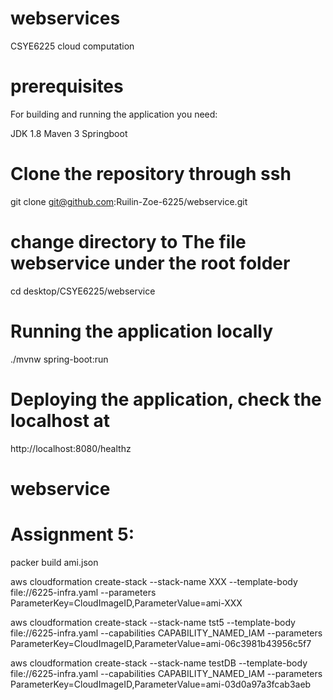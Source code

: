 # webservices

CSYE6225 cloud computation

# prerequisites

For building and running the application you need:

JDK 1.8 Maven 3 Springboot

# Clone the repository through ssh

git clone git@github.com:Ruilin-Zoe-6225/webservice.git

# change directory to The file webservice under the root folder

cd desktop/CSYE6225/webservice

# Running the application locally

./mvnw spring-boot:run

# Deploying the application, check the localhost at

http://localhost:8080/healthz

# webservice

# Assignment 5:

packer build ami.json

aws cloudformation create-stack --stack-name XXX --template-body file://6225-infra.yaml --parameters ParameterKey=CloudImageID,ParameterValue=ami-XXX

aws cloudformation create-stack --stack-name tst5 --template-body file://6225-infra.yaml --capabilities CAPABILITY_NAMED_IAM --parameters ParameterKey=CloudImageID,ParameterValue=ami-06c3981b43956c5f7

aws cloudformation create-stack --stack-name testDB --template-body file://6225-infra.yaml --capabilities CAPABILITY_NAMED_IAM --parameters ParameterKey=CloudImageID,ParameterValue=ami-03d0a97a3fcab3aeb

